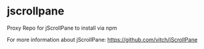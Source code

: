 jscrollpane
===========

Proxy Repo for jScrollPane to install via npm

For more information about jScrollPane: https://github.com/vitch/jScrollPane
